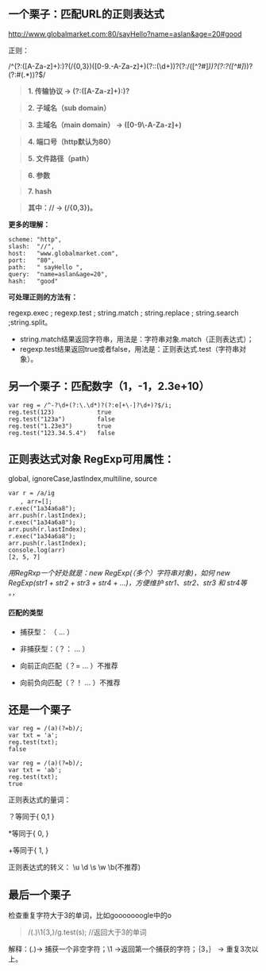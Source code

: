 ## 一个栗子：匹配URL的正则表达式 ##

http://www.globalmarket.com:80/sayHello?name=aslan&age=20#good

正则：


/^(?:([A-Za-z]+):)?(\/{0,3})([0-9.\-A-Za-z]+)(?::(\d+))?(?:\/([^?#]*))?(?:\?([^#]*))?(?:#(.*))?$/



> **1. 传输协议                ->  (?:([A-Za-z]+):)?**


> **2. 子域名（sub domain）** 

    
> **3. 主域名（main domain）     ->   ([0-9\\-A-Za-z]+)**




> **4. 端口号（http默认为80）**



> **5. 文件路径（path）**



> **6. 参数**



> **7. hash**



> **其中：// -> (\/{0,3})。**

**更多的理解：**

    scheme:	"http", 
    slash:	"//", 
    host:	"www.globalmarket.com", 
    port:	"80", 
    path:	" sayHello ", 
    query:	"name=aslan&age=20", 
    hash:	"good"
**可处理正则的方法有：**

regexp.exec	; regexp.test ; string.match ; string.replace ;	string.search ;string.split。

- string.match结果返回字符串，用法是：字符串对象.match（正则表达式）；
- regexp.test结果返回true或者false，用法是：正则表达式.test（字符串对象）。

## 另一个栗子：匹配数字（1，-1，2.3e+10） ##

    var reg = /^-?\d+(?:\.\d*)?(?:e[+\-]?\d+)?$/i;  
    reg.test(123)			 true
    reg.test("123a")		 false
    reg.test("1.23e3")		 true
    reg.test("123.34.5.4")	 false



## 正则表达式对象 RegExp可用属性： ##

global,	ignoreCase,lastIndex,multiline,	source

    var r = /a/ig
    　　, arr=[]; 
    r.exec("1a34a6a8"); 
    arr.push(r.lastIndex); 
    r.exec("1a34a6a8"); 
    arr.push(r.lastIndex); 
    r.exec("1a34a6a8"); 
    arr.push(r.lastIndex); 
    console.log(arr)
    [2, 5, 7]

*用RegRxp一个好处就是：new RegExp(（多个）字符串对象)，如何 new RegExp(str1 + str2 + str3 + str4 + ...)，方便维护 str1、str2、str3 和 str4等 。，*

#### 匹配的类型 ####

- 捕获型：	（ … ）

- 非捕获型：（？： … ）

- 向前正向匹配（？=  … ）不推荐

- 向前负向匹配（？！ … ）不推荐


## 还是一个栗子 ##

    var reg = /(a)(?=b)/;
    var txt = 'a';
    reg.test(txt);
    false

    var reg = /(a)(?=b)/;
    var txt = 'ab';
    reg.test(txt);
    true

正则表达式的量词：

？等同于{ 0,1 }

*等同于{ 0, }

+等同于{ 1, }

正则表达式的转义：
\u	\d	\s	\w	\b(不推荐)
	
## 最后一个栗子 ##

检查重复字符大于3的单词，比如gooooooogle中的o

> /(.)\1{3,}/g.test(s);  //返回大于3的单词

解释：(.)-> 捕获一个非空字符；\1 ->返回第一个捕获的字符；｛3，｝ -> 重复3次以上。